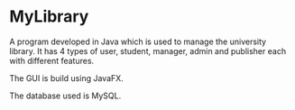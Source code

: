 # MyLibrary

A program developed in Java which is used to manage the university library. 
It has 4 types of user, student, manager, admin and publisher each with different features.

The GUI is build using JavaFX.

The database used is MySQL.
